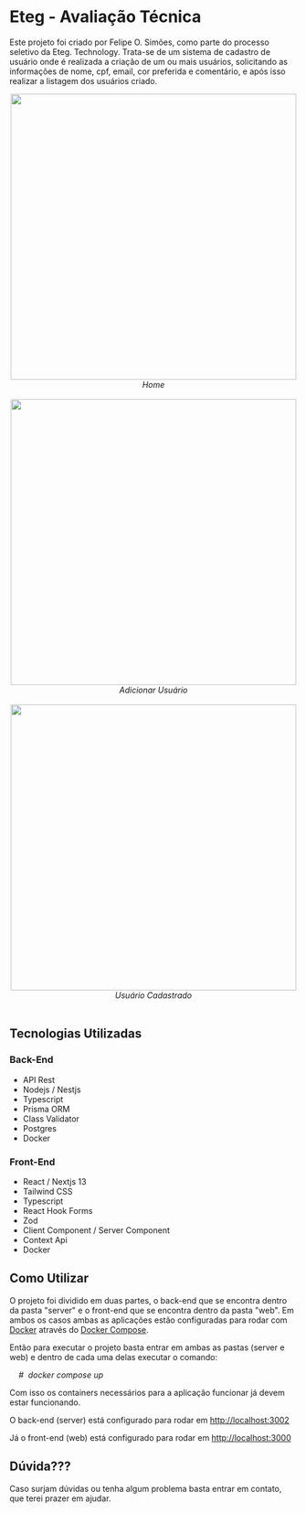 # Eteg - Avaliação Técnica

Este projeto foi criado por Felipe O. Simões, como parte do processo seletivo da Eteg. Technology. Trata-se de um sistema de cadastro de usuário onde é realizada a criação de um ou mais usuários, solicitando as informações de nome, cpf, email, cor preferida e comentário, e após isso realizar a listagem dos usuários criado.

<div align='center'>
 <img src='https://user-images.githubusercontent.com/6942893/255610488-60736839-bd60-4e5b-8cf1-44eb87b7bd87.png' width='500px'  /><br />
 <i>Home</i><br /><br />
 <img src='https://user-images.githubusercontent.com/6942893/255610504-b4d13f54-4201-4eaa-9f4d-9a0aa445a624.png' width='500px'  /><br />
 <i>Adicionar Usuário</i><br /><br />
 <img src='https://user-images.githubusercontent.com/6942893/255610514-97b5b48e-62af-4c1b-8c43-f4183ac75571.png' width='500px'  /><br />
 <i>Usuário Cadastrado</i><br /><br />
</div>

## Tecnologias Utilizadas
### Back-End
<ul>
  <li>API Rest</li>
  <li>Nodejs / Nestjs</li>
  <li>Typescript</li>
  <li>Prisma ORM</li>
  <li>Class Validator</li>
  <li>Postgres</li>
  <li>Docker</li>
</ul>

### Front-End
<ul>
  <li>React / Nextjs 13</li>
  <li>Tailwind CSS</li>
  <li>Typescript</li>
  <li>React Hook Forms</li>
  <li>Zod</li>
  <li>Client Component / Server Component</li>
  <li>Context Api</li>
  <li>Docker</li>
</ul>

## Como Utilizar
O projeto foi dividido em duas partes, o back-end que se encontra dentro da pasta "server" e o front-end que se encontra dentro da pasta "web". Em ambos os casos ambas as aplicações estão configuradas para rodar com <a href="https://docs.docker.com/">Docker</a> através do <a href="https://docs.docker.com/compose/">Docker Compose<a/>.

Então para executar o projeto basta entrar em ambas as pastas (server e web) e dentro de cada uma delas executar o comando:

<p>
  <i>
  &nbsp;&nbsp;&nbsp;&nbsp;# &nbsp;docker compose up
  </i>
</p>

Com isso os containers necessários para a aplicação funcionar já devem estar funcionando.

O back-end (server) está configurado para rodar em <a href="http://localhost:3002">http://localhost:3002</a>

Já o front-end (web) está configurado para rodar em <a href="http://localhost:3000">http://localhost:3000</a>

## Dúvida???
Caso surjam dúvidas ou tenha algum problema basta entrar em contato, que terei prazer em ajudar.
